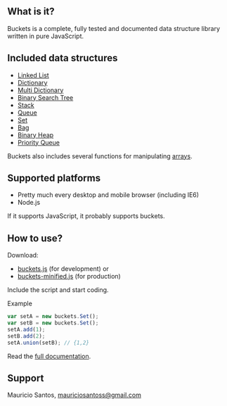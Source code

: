 What is it?
---------------------
Buckets is a complete, fully tested and documented data structure library written in pure JavaScript.

Included data structures
---------------------
- [Linked List](http://mauriciosantos.github.com/buckets/symbols/buckets.LinkedList.html)
- [Dictionary](http://mauriciosantos.github.com/buckets/symbols/buckets.Dictionary.html)
- [Multi Dictionary](http://mauriciosantos.github.com/buckets/symbols/buckets.MultiDictionary.html)
- [Binary Search Tree](http://mauriciosantos.github.com/buckets/symbols/buckets.BSTree.html)
- [Stack](http://mauriciosantos.github.com/buckets/symbols/buckets.Stack.html)
- [Queue](http://mauriciosantos.github.com/buckets/symbols/buckets.Queue.html)
- [Set](http://mauriciosantos.github.com/buckets/symbols/buckets.Set.html)
- [Bag](http://mauriciosantos.github.com/buckets/symbols/buckets.Bag.html)
- [Binary Heap](http://mauriciosantos.github.com/buckets/symbols/buckets.Heap.html)
- [Priority Queue](http://mauriciosantos.github.com/buckets/symbols/buckets.PriorityQueue.html)

Buckets also includes several functions for manipulating [arrays](http://mauriciosantos.github.com/buckets/symbols/buckets.arrays.html).

Supported platforms
--------------------
- Pretty much every desktop and mobile browser (including IE6)
- Node.js

If it supports JavaScript, it probably supports buckets.

How to use?
--------------------
Download:

- [buckets.js](https://github.com/downloads/mauriciosantos/buckets/buckets.js) (for development) or
- [buckets-minified.js](https://github.com/downloads/mauriciosantos/buckets/buckets-minified.js) (for production)

Include the script and start coding.

Example

```javascript
var setA = new buckets.Set();
var setB = new buckets.Set();
setA.add(1);
setB.add(2);
setA.union(setB); // {1,2}
```
Read the [full documentation](http://mauriciosantos.github.com/buckets/).

Support
--------------------
Mauricio Santos, [mauriciosantoss@gmail.com](mailto:mauriciosantoss@gmail.com)